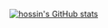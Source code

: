 [![hossin's GitHub stats](https://github-readme-stats.vercel.app/api?username=hossinasaadi)](https://github.com/hossinasaadi)
